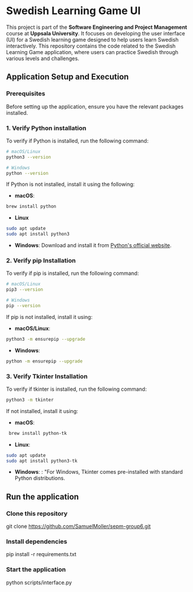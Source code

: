 # Swedish Learning Game UI

This project is part of the **Software Engineering and Project Management** course at **Uppsala University**. It focuses on developing the user interface (UI) for a Swedish learning game designed to help users learn Swedish interactively. This repository contains the code related to the Swedish Learning Game application, where users can practice Swedish through various levels and challenges.

## Application Setup and Execution

### Prerequisites
Before setting up the application, ensure you have the relevant packages installed.

### 1. Verify Python installation
To verify if Python is installed, run the following command:

```bash
# macOS/Linux
python3 --version
```

```bash
# Windows
python --version
```

If Python is not installed, install it using the following:

- **macOS**:
```bash
brew install python
```

- **Linux**
```bash
sudo apt update
sudo apt install python3
 ```

- **Windows**: Download and install it from [Python's official website](https://www.python.org/downloads/).

### 2.  Verify pip Installation
To verify if pip is installed, run the following command:

```bash
# macOS/Linux
pip3 --version
```

```bash
# Windows
pip --version
```

If pip is not installed, install it using:

- **macOS/Linux**:
```bash
python3 -m ensurepip --upgrade
```

- **Windows**:
```bash
python -m ensurepip --upgrade
```

### 3. Verify Tkinter Installation
To verify if tkinter is installed, run the following command:

```bash
python3 -m tkinter
```

If not installed, install it using:

- **macOS**:
 ```bash
  brew install python-tk
 ```

- **Linux**:
 ```bash
 sudo apt update
 sudo apt install python3-tk
 ```
- **Windows**: : "For Windows, Tkinter comes pre-installed with standard Python distributions.

## Run the application

### Clone this repository
git clone https://github.com/SamuelMoller/sepm-group6.git

### Install dependencies
pip install -r requirements.txt

### Start the application
python scripts/interface.py


